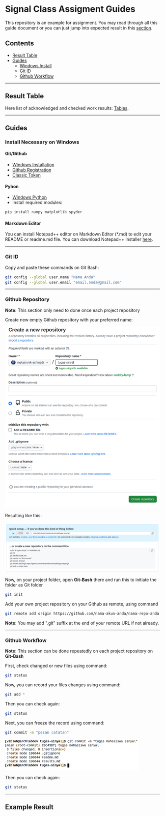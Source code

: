# Signal Class Assigment Guides

This repository is an example for assignment.
You may read through all this guide document or you can just jump into expected result in this [section](https://github.com/mekatronik-achmadi/tugas-sinyal/tree/main#example-result).

## Contents
- [Result Table](https://github.com/mekatronik-achmadi/tugas-sinyal/tree/main#result-table)
- [Guides](https://github.com/mekatronik-achmadi/tugas-sinyal/tree/main#guides)
	+ [Windows Install](https://github.com/mekatronik-achmadi/tugas-sinyal/tree/main#install-necessary-on-windows)
	+ [Git ID](https://github.com/mekatronik-achmadi/tugas-sinyal/tree/main#git-id)
	+ [Github Workflow](https://github.com/mekatronik-achmadi/tugas-sinyal/tree/main#github-workflow)
---

## Result Table

Here list of acknowledged and checked work results: [Tables](https://github.com/mekatronik-achmadi/tugas-sinyal/blob/main/results.md).

---

## Guides

### Install Necessary on Windows

#### Git/Github
- [Windows Installation](https://github.com/mekatronik-achmadi/md_tutorial/blob/master/pelatihan/install_git.md)
- [Github Registration](https://github.com/mekatronik-achmadi/md_tutorial/blob/master/pelatihan/github_signup.md)
- [Classic Token](https://github.com/mekatronik-achmadi/md_tutorial/blob/master/electronic/tutorials/github_token.md)

#### Pyhon
- [Windows Python](https://github.com/mekatronik-achmadi/md_tutorial/blob/master/pelatihan/install_python.md#python-installer)
- Install required modules:

```sh
pip install numpy matplotlib spyder
```

#### Markdown Editor

You can install Notepad++ editor on Markdown Editor (*.md) to edit your README or readme.md file.
You can download Notepad++ installer [here](https://notepad-plus-plus.org/downloads/).

---

### Git ID

Copy and paste these commands on Git Bash:

```sh
git config --global user.name "Nama Anda"
git config --global user.email "email.anda@gmail.com"
```

---

### Github Repository

**Note:** This section only need to done once each project repository

Create new empty Github repository with your preferred name:

![image](images/repo0.png)

Resulting like this:

![image](images/repo1.png)

Now, on your project folder, open **Git-Bash** there and run this to initiate the folder as Git folder

```sh
git init
```

Add your own project repository on your Github as remote, using command

```sh
git remote add origin https://github.com/nama-akun-anda/nama-repo-anda.git
```

**Note:** You may add ".git" suffix at the end of your remote URL if not already.

---

### Github Workflow

**Note:** This section can be done repeatedly on each project repository on **Git-Bash**

First, check changed or new files using command:

```sh
git status
```

Now, you can record your files changes using command:

```sh
git add *
```

Then you can check again:

```sh
git status
```

Next, you can freeze the record using command:

```sh
git commit -m "pesan catatan"
```

![image](images/repo2.png)

Then you can check again:

```sh
git status
```

---

## Example Result

